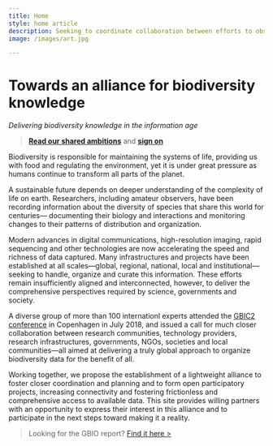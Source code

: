 ```yaml
---
title: Home
style: home article
description: Seeking to coordinate collaboration between efforts to observe, measure and model the living planet while supporting connected solutions to answer key questions about life on Earth
image: /images/art.jpg

---
```

Towards an alliance for biodiversity knowledge
===================

_Delivering biodiversity knowledge in the information age_

> [__Read our shared ambitions__](../shared-ambitions) and [__sign on__](../sign)

Biodiversity is responsible for maintaining the systems of life, providing us with food and regulating the environment, yet it is under great pressure as humans continue to transform all parts of the planet.

A sustainable future depends on deeper understanding of the complexity of life on earth. Researchers, including amateur observers, have been recording information about the diversity of species that share this world for centuries— documenting their biology and interactions and monitoring changes to their patterns of distribution and organization.
 
Modern advances in digital communications, high-resolution imaging, rapid sequencing and other technologies are now accelerating the speed and richness of data captured. Many infrastructures and projects have been established at all scales—global, regional, national, local and institutional—seeking to handle, organize and curate this information. These efforts remain insufficiently aligned and interconnected, however, to deliver the comprehensive perspectives required by science, governments and society.
 
A diverse group of more than 100 internationl experts attended the [GBIC2 conference](../gbic2/2018-conference/) in Copenhagen in July 2018, and issued a call for much closer collaboration between research communities, technology providers, research infrastructures, governments, NGOs, societies and local communities—all aimed at delivering a truly global approach to organize biodiversity data for the benefit of all. 

Working together, we propose the establishment of a lightweight alliance to foster closer coordination and planning and to form open participatory projects, increasing connectivity and fostering frictionless and comprehensive access to available data. This site provides willing partners with an opportunity to express their interest in this alliance and to participate in the next steps toward making it a reality.

> Looking for the GBIO report? [Find it here >](https://www.gbif.org/document/80859)
